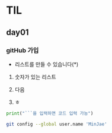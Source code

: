 # TIL

## day01

### gitHub 가입

* 리스트를 만들 수 있습니다(*)

1. 숫자가 있는 리스트

2. 다음

3. ㅎ


```python
print("```을 입력하면 코드 입력 가능")
```

``` bash
git config --global user.name 'MinJae'
```



